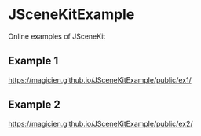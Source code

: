 # JSceneKitExample
Online examples of JSceneKit

## Example 1
https://magicien.github.io/JSceneKitExample/public/ex1/

## Example 2
https://magicien.github.io/JSceneKitExample/public/ex2/
